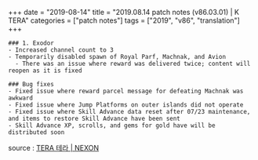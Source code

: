 +++
date = "2019-08-14"
title = "2019.08.14 patch notes (v86.03.01) | K TERA"
categories = ["patch notes"]
tags = ["2019", "v86", "translation"]
+++

```
### 1. Exodor
- Increased channel count to 3
- Temporarily disabled spawn of Royal Parf, Machnak, and Avion
  - There was an issue where reward was delivered twice; content will reopen as it is fixed

### Bug fixes
- Fixed issue where reward parcel message for defeating Machnak was awkward
- Fixed issue where Jump Platforms on outer islands did not operate
- Fixed issue where Skill Advance data reset after 07/23 maintenance, and items to restore Skill Advance have been sent
- Skill Advance XP, scrolls, and gems for gold have will be distributed soon
```

source : [TERA 테라 | NEXON](http://tera.nexon.com/news/update/view.aspx?n4articlesn=405)
